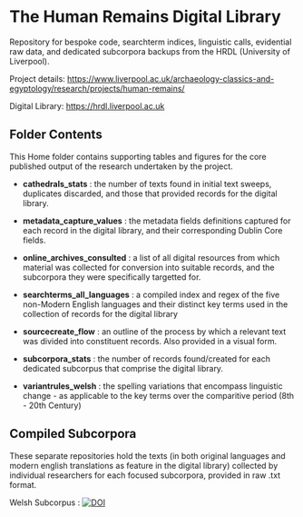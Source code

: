 # The Human Remains Digital Library
Repository for bespoke code, searchterm indices, linguistic calls, evidential raw data, and dedicated subcorpora backups from the HRDL (University of Liverpool).

Project details: https://www.liverpool.ac.uk/archaeology-classics-and-egyptology/research/projects/human-remains/

Digital Library: https://hrdl.liverpool.ac.uk


## Folder Contents
This Home folder contains supporting tables and figures for the core published output of the research undertaken by the project.

- **cathedrals_stats** : the number of texts found in initial text sweeps, duplicates discarded, and those that provided records for the digital library.

- **metadata_capture_values** : the metadata fields definitions captured for each record in the digital library, and their corresponding Dublin Core fields.

- **online_archives_consulted** : a list of all digital resources from which material was collected for conversion into suitable records, and the subcorpora they were specifically targetted for.

- **searchterms_all_languages** : a compiled index and regex of the five non-Modern English languages and their distinct key terms used in the collection of records for the digital library

- **sourcecreate_flow** : an outline of the process by which a relevant text was divided into constituent records. Also provided in a visual form.

- **subcorpora_stats** : the number of records found/created for each dedicated subcorpus that comprise the digital library.

- **variantrules_welsh** : the spelling variations that encompass linguistic change - as applicable to the key terms over the comparitive period (8th - 20th Century)




## Compiled Subcorpora
These separate repositories hold the texts (in both original languages and modern english translations as feature in the digital library) collected by individual researchers for each focused subcorpora, provided in raw .txt format.

Welsh Subcorpus : <a href="https://zenodo.org/doi/10.5281/zenodo.13269713"><img src="https://zenodo.org/badge/839773454.svg" alt="DOI"></a>
